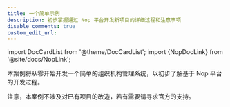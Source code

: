 ```yaml
---
title: 一个简单示例
description: 初步掌握通过 Nop 平台开发新项目的详细过程和注意事项
disable_comments: true
custom_edit_url:
---
```


import DocCardList from '@theme/DocCardList';
import {NopDocLink} from '@site/docs/NopLink';

本案例将从零开始开发一个简单的组织机构管理系统，以初步了解基于 Nop 平台的开发过程。

注意，本案例不涉及对已有项目的改造，若有需要请寻求官方的<NopDocLink title="文档" path="/" />支持。

<DocCardList />
